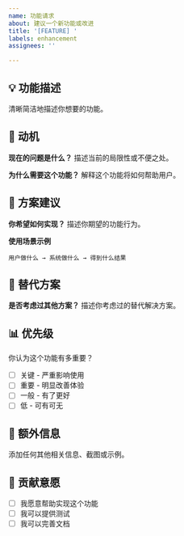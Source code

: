 ```yaml
---
name: 功能请求
about: 建议一个新功能或改进
title: '[FEATURE] '
labels: enhancement
assignees: ''

---
```


## 💡 功能描述

清晰简洁地描述你想要的功能。

## 🎯 动机

**现在的问题是什么？**
描述当前的局限性或不便之处。

**为什么需要这个功能？**
解释这个功能将如何帮助用户。

## 📝 方案建议

**你希望如何实现？**
描述你期望的功能行为。

**使用场景示例**
```
用户做什么 → 系统做什么 → 得到什么结果
```

## 🔄 替代方案

**是否考虑过其他方案？**
描述你考虑过的替代解决方案。

## 📊 优先级

你认为这个功能有多重要？
- [ ] 关键 - 严重影响使用
- [ ] 重要 - 明显改善体验
- [ ] 一般 - 有了更好
- [ ] 低 - 可有可无

## 📎 额外信息

添加任何其他相关信息、截图或示例。

## 🤝 贡献意愿

- [ ] 我愿意帮助实现这个功能
- [ ] 我可以提供测试
- [ ] 我可以完善文档
